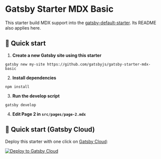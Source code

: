 # Gatsby Starter MDX Basic

This starter build MDX support into the
[gatsby-default-starter](https://github.com/gatsbyjs/gatsby-starter-default). Its
README also applies here.

## 🚀 Quick start

1. **Create a new Gatsby site using this starter**

```shell
gatsby new my-site https://github.com/gatsbyjs/gatsby-starter-mdx-basic
```

2. **Install dependencies**

```shell
npm install
```

3. **Run the develop script**

```shell
gatsby develop
```

4. **Edit Page 2 in `src/pages/page-2.mdx`**

## 🚀 Quick start (Gatsby Cloud)

Deploy this starter with one click on [Gatsby Cloud](https://www.gatsbyjs.com/cloud/): 

[<img src="https://www.gatsbyjs.com/deploynow.svg" alt="Deploy to Gatsby Cloud">](https://www.gatsbyjs.com/dashboard/deploynow?url=https://github.com/gatsbyjs/gatsby-starter-mdx-basic)
